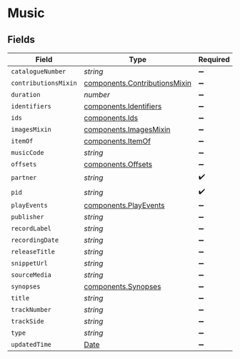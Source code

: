 # Music


## Fields

| Field                                                                                         | Type                                                                                          | Required                                                                                      | Description                                                                                   |
| --------------------------------------------------------------------------------------------- | --------------------------------------------------------------------------------------------- | --------------------------------------------------------------------------------------------- | --------------------------------------------------------------------------------------------- |
| `catalogueNumber`                                                                             | *string*                                                                                      | :heavy_minus_sign:                                                                            | N/A                                                                                           |
| `contributionsMixin`                                                                          | [components.ContributionsMixin](../../models/components/contributionsmixin.md)                | :heavy_minus_sign:                                                                            | N/A                                                                                           |
| `duration`                                                                                    | *number*                                                                                      | :heavy_minus_sign:                                                                            | N/A                                                                                           |
| `identifiers`                                                                                 | [components.Identifiers](../../models/components/identifiers.md)                              | :heavy_minus_sign:                                                                            | N/A                                                                                           |
| `ids`                                                                                         | [components.Ids](../../models/components/ids.md)                                              | :heavy_minus_sign:                                                                            | N/A                                                                                           |
| `imagesMixin`                                                                                 | [components.ImagesMixin](../../models/components/imagesmixin.md)                              | :heavy_minus_sign:                                                                            | N/A                                                                                           |
| `itemOf`                                                                                      | [components.ItemOf](../../models/components/itemof.md)                                        | :heavy_minus_sign:                                                                            | N/A                                                                                           |
| `musicCode`                                                                                   | *string*                                                                                      | :heavy_minus_sign:                                                                            | N/A                                                                                           |
| `offsets`                                                                                     | [components.Offsets](../../models/components/offsets.md)                                      | :heavy_minus_sign:                                                                            | N/A                                                                                           |
| `partner`                                                                                     | *string*                                                                                      | :heavy_check_mark:                                                                            | N/A                                                                                           |
| `pid`                                                                                         | *string*                                                                                      | :heavy_check_mark:                                                                            | N/A                                                                                           |
| `playEvents`                                                                                  | [components.PlayEvents](../../models/components/playevents.md)                                | :heavy_minus_sign:                                                                            | N/A                                                                                           |
| `publisher`                                                                                   | *string*                                                                                      | :heavy_minus_sign:                                                                            | N/A                                                                                           |
| `recordLabel`                                                                                 | *string*                                                                                      | :heavy_minus_sign:                                                                            | N/A                                                                                           |
| `recordingDate`                                                                               | *string*                                                                                      | :heavy_minus_sign:                                                                            | N/A                                                                                           |
| `releaseTitle`                                                                                | *string*                                                                                      | :heavy_minus_sign:                                                                            | N/A                                                                                           |
| `snippetUrl`                                                                                  | *string*                                                                                      | :heavy_minus_sign:                                                                            | N/A                                                                                           |
| `sourceMedia`                                                                                 | *string*                                                                                      | :heavy_minus_sign:                                                                            | N/A                                                                                           |
| `synopses`                                                                                    | [components.Synopses](../../models/components/synopses.md)                                    | :heavy_minus_sign:                                                                            | N/A                                                                                           |
| `title`                                                                                       | *string*                                                                                      | :heavy_minus_sign:                                                                            | N/A                                                                                           |
| `trackNumber`                                                                                 | *string*                                                                                      | :heavy_minus_sign:                                                                            | N/A                                                                                           |
| `trackSide`                                                                                   | *string*                                                                                      | :heavy_minus_sign:                                                                            | N/A                                                                                           |
| `type`                                                                                        | *string*                                                                                      | :heavy_minus_sign:                                                                            | N/A                                                                                           |
| `updatedTime`                                                                                 | [Date](https://developer.mozilla.org/en-US/docs/Web/JavaScript/Reference/Global_Objects/Date) | :heavy_minus_sign:                                                                            | N/A                                                                                           |